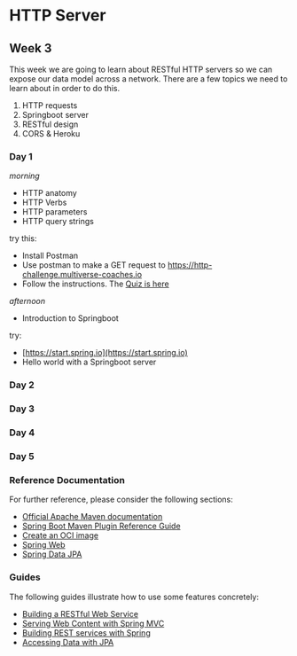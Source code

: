 # HTTP Server

## Week 3

This week we are going to learn about RESTful HTTP servers so we can expose our data model across a network. There are a few topics we need to learn about in order to do this.

1. HTTP requests
1. Springboot server
1. RESTful design
1. CORS & Heroku

### Day 1

_morning_

* HTTP anatomy
* HTTP Verbs
* HTTP parameters
* HTTP query strings

try this:

* Install Postman
* Use postman to make a GET request to https://http-challenge.multiverse-coaches.io
* Follow the instructions. The [Quiz is here](https://quizizz.com/admin/quiz/5e18b9ab2a9095001be32056/http)

_afternoon_

* Introduction to Springboot

try:

* [https://start.spring.io](https://start.spring.io)
* Hello world with a Springboot server
### Day 2

### Day 3

### Day 4

### Day 5

### Reference Documentation
For further reference, please consider the following sections:

* [Official Apache Maven documentation](https://maven.apache.org/guides/index.html)
* [Spring Boot Maven Plugin Reference Guide](https://docs.spring.io/spring-boot/docs/2.6.4/maven-plugin/reference/html/)
* [Create an OCI image](https://docs.spring.io/spring-boot/docs/2.6.4/maven-plugin/reference/html/#build-image)
* [Spring Web](https://docs.spring.io/spring-boot/docs/2.6.4/reference/htmlsingle/#boot-features-developing-web-applications)
* [Spring Data JPA](https://docs.spring.io/spring-boot/docs/2.6.4/reference/htmlsingle/#boot-features-jpa-and-spring-data)

### Guides
The following guides illustrate how to use some features concretely:

* [Building a RESTful Web Service](https://spring.io/guides/gs/rest-service/)
* [Serving Web Content with Spring MVC](https://spring.io/guides/gs/serving-web-content/)
* [Building REST services with Spring](https://spring.io/guides/tutorials/bookmarks/)
* [Accessing Data with JPA](https://spring.io/guides/gs/accessing-data-jpa/)

